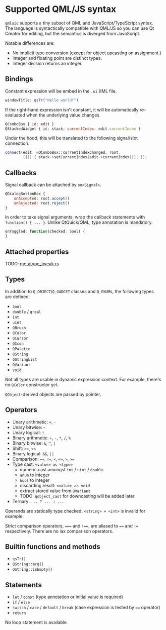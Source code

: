 Supported QML/JS syntax
=======================

`qmluic` supports a tiny subset of QML and JavaScript/TypeScript syntax. The
language is syntactically compatible with QML/JS so you can use Qt Creator
for editing, but the semantics is diverged from JavaScript.

Notable differences are:

* No implicit type conversion (except for object upcasting on assignment.)
* Integer and floating point are distinct types.
* Integer division returns an integer.

Bindings
--------

Constant expression will be embed in the `.ui` XML file.

```qml
windowTitle: qsTr("Hello world!")
```

If the right-hand expression isn't constant, it will be automatically
re-evaluated when the underlying value changes.

```qml
QComboBox { id: edit }
QStackedWidget { id: stack; currentIndex: edit.currentIndex }
```

Under the hood, this will be translated to the following signal/slot
connection.

```c++
connect(edit, &QComboBox::currentIndexChanged, root,
        []() { stack->setCurrentIndex(edit->currentIndex()); });
```

Callbacks
---------

Signal callback can be attached by `on<Signal>`.

```qml
QDialogButtonBox {
    onAccepted: root.accept()
    onRejected: root.reject()
}
```

In order to take signal arguments, wrap the callback statements with
`function() { ... }`. Unlike QtQuick/QML, type annotation is mandatory.

```qml
onToggled: function(checked: bool) {
}
```

Attached properties
-------------------

TODO: [metatype_tweak.rs](../lib/src/metatype_tweak.rs)

Types
-----

In addition to `Q_OBJECT`/`Q_GADGET` classes and `Q_ENUM`s, the following
types are defined.

* `bool`
* `double` / `qreal`
* `int`
* `uint`
* `QBrush`
* `QColor`
* `QCursor`
* `QIcon`
* `QPalette`
* `QString`
* `QStringList`
* `QVariant`
* `void`

Not all types are usable in dynamic expression context. For example, there's
no `QColor` constructor yet.

`QObject`-derived objects are passed by pointer.

Operators
---------

* Unary arithmetic: `+`, `-`
* Unary bitwise: `~`
* Unary logical: `!`
* Binary arithmetic: `+`, `-`, `*`, `/`, `%`
* Binary bitwise: `&`, `^`, `|`
* Shift: `>>`, `<<`
* Binary logical: `&&`, `||`
* Comparison: `==`, `!=`, `<`, `<=`, `>`, `>=`
* Type cast: `<value> as <type>`
  * numeric cast amongst `int` / `uint` / `double`
  * `enum` to integer
  * `bool` to integer
  * discarding result: `<value> as void`
  * extract stored value from `QVariant`
  * TODO: `qobject_cast` for downcasting will be added later
* Ternary: `... ? ... : ...`

Operands are statically type checked. `<string> + <int>` is invalid for
example.

Strict comparison operators, `===` and `!==`, are aliased to `==` and `!=`
respectively. There are no lax comparison operators.

Builtin functions and methods
-----------------------------

* `qsTr()`
* `QString::arg()`
* `QString::isEmpty()`

Statements
----------

* `let` / `const` (type annotation or initial value is required)
* `if` / `else`
* `switch` / `case` / `default` / `break`
  (case expression is tested by `==` operator)
* `return`

No loop statement is available.

